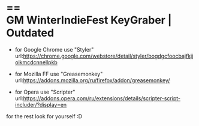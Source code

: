 ==                      
GM WinterIndieFest KeyGraber | Outdated
==

 - for Google Chrome use "Styler" url:https://chrome.google.com/webstore/detail/styler/bogdgcfoocbajfkjjolkmcdcnnellpkb

 - for Mozilla FF use "Greasemonkey" url:https://addons.mozilla.org/ru/firefox/addon/greasemonkey/

 - for Opera use "Scripter" url:https://addons.opera.com/ru/extensions/details/scripter-script-includer/?display=en

for the rest look for yourself :D
